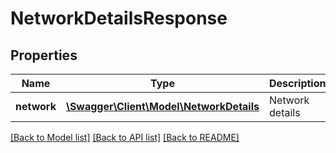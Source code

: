 # NetworkDetailsResponse

## Properties
Name | Type | Description | Notes
------------ | ------------- | ------------- | -------------
**network** | [**\Swagger\Client\Model\NetworkDetails**](NetworkDetails.md) | Network details | [optional] 

[[Back to Model list]](../README.md#documentation-for-models) [[Back to API list]](../README.md#documentation-for-api-endpoints) [[Back to README]](../README.md)


